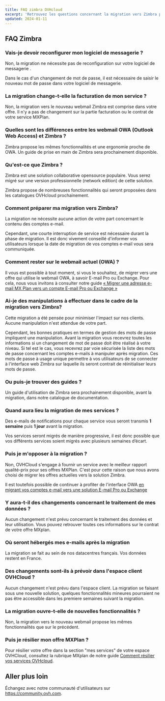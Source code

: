 ```yaml
---
title: FAQ zimbra OVHcloud
excerpt: 'Retrouvez les questions concernant la migration vers Zimbra pour l'offre Mxplan OVHcloud'
updated: 2024-01-11
---
```


## FAQ Zimbra

### Vais-je devoir reconfigurer mon logiciel de messagerie ?

Non, la migration ne nécessite pas de reconfiguration sur votre logiciel de messagerie .

Dans le cas d'un changement de mot de passe, il est nécessaire de saisir le nouveau mot de passe dans votre logiciel de messagerie.

### La migration change-t-elle la facturation de mon service ?

Non, la migration vers le nouveau webmail Zimbra est comprise dans votre offre. Il n'y a pas de changement sur la partie facturation ou le contrat de votre service MXPlan.

### Quelles sont les différences entre les webmail OWA (Outlook Web Access) et Zimbra ?

Zimbra propose les mêmes fonctionnalités et une ergonomie proche de OWA. Un guide de prise en main de Zimbra sera prochainement disponible.

### Qu'est-ce que Zimbra ?

Zimbra est une solution collaborative opensource populaire. Vous serez migré sur une version professionnelle (network edition) de cette solution.

Zimbra propose de nombreuses fonctionnalités qui seront proposées dans les catalogues OVHcloud prochainement.

### Comment préparer ma migration vers Zimbra?

La migration ne nécessite aucune action de votre part concernant le contenu des comptes e-mail.

Cependant, une courte interruption de service est nécessaire durant la phase de migration. Il est donc vivement conseillé  d'informer vos utilisateurs lorsque la date de migration de vos comptes e-mail vous sera communiquée.

### Comment rester sur le webmail actuel (OWA) ?

Il vous est possible à tout moment, si vous le souhaitez, de migrer vers une offre qui utilise le webmail OWA, à savoir E-mail Pro ou Exchange. Pour cela, nous vous invitons à consulter notre guide [« Migrer une adresse e-mail MX Plan vers un compte E-mail Pro ou Exchange »](/pages/web_cloud/email_and_collaborative_solutions/migrating/migration_control_panel)

### Ai-je des manipulations à effectuer dans le cadre de la migration vers Zimbra?

Cette migration a été pensée pour minimiser l'impact sur nos clients. Aucune manipulation n'est attendue de votre part.

Cependant, les bonnes pratiques en termes de gestion des mots de passe impliquent une manipulation. Avant la migration vous recevrez toutes les informations si un changement de mot de passe doit être réalisé à votre niveau. Si tel est le cas, vous recevrez par voie sécurisée la liste des mots de passe concernant les comptes e-mails à manipuler après migration. Ces mots de passe à usage unique permettre à vos utilisateurs de se connecter à l'interface web Zimbra sur laquelle ils seront contrait de réinitialiser leurs mots de passe.

### Ou puis-je trouver des guides ?

Un guide d'utilisation de Zimbra sera prochainement disponible, avant la migration, dans notre catalogue de documentation.

### Quand aura lieu la migration de mes services ?

Des e-mails de notifications pour chaque service vous seront transmis **1 semaine** puis **1 jour** avant la migration.

Vos services seront migrés de manière progressive, il est donc possible que vos différents services soient migrés avec plusieurs semaines d’écart.

### Puis je m'opposer à la migration ?

Non, OVHCloud s'engage à fournir un service avec le meilleur rapport qualité-prix pour ses offres MXPlan. C'est pour cette raison que nous avons choisi de migrer les offres actuelles vers la solution Zimbra.

Il est toutefois possible de continuer à profiter de l'interface OWA [en migrant vos comptes e-mail vers une solution E-mail Pro ou Exchange](/pages/web_cloud/email_and_collaborative_solutions/migrating/migration_control_panel)

### Y aura-t-il des changements concernant le traitement de mes données ?

Aucun changement n'est prévu concernant le traitement des données et leur utilisation. Vous pouvez retrouver toutes ces informations sur le contrat de votre offre MXplan.

### Où seront hébergés mes e-mails après la migration

La migration se fait au sein de nos datacentres français. Vos données restent en France.

### Des changements sont-ils à prévoir dans l'espace client OVHCloud ?

Aucun changement n'est prévu dans l'espace client. La migration se faisant sous une nouvelle solution, quelques fonctionnalités mineures pourraient ne pas être accessible dans les premiere semaines suivant la migration.

### La migration ouvre-t-elle de nouvelles fonctionnalités ?

Non, la migration vers le nouveau webmail propose les mêmes fonctionnalités que sur le précédent.

### Puis je résilier mon offre MXPlan ?

Pour résilier votre offre dans la section "mes services" de votre espace OVHCloud, consultez la rubrique MXplan de notre guide [Comment résilier vos services OVHcloud](/pages/account_and_service_management/managing_billing_payments_and_services/how_to_cancel_services#mxplan).

## Aller plus loin

Échangez avec notre communauté d'utilisateurs sur <https://community.ovh.com>.
